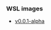 ### WSL images

- [v0.0.1-alpha](https://link.storjshare.io/s/jxasqze7zmfgtln3qpaeq2dj7ema/wsl-images/mji-wsl-ubuntu-2004-v0.0.1-alpha)
